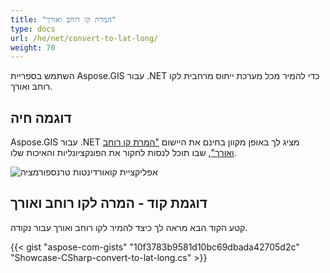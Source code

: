 ```yaml
---
title: "המרת קו רוחב ואורך"
type: docs
url: /he/net/convert-to-lat-long/
weight: 70
---
```


השתמש בספריית Aspose.GIS עבור .NET כדי להמיר מכל מערכת ייחוס מרחבית לקו רוחב ואורך.

## **דוגמה חיה**

Aspose.GIS עבור .NET מציג לך באופן מקוון בחינם את היישום ["המרת קו רוחב ואורך"](https://products.aspose.app/gis/transformation/convert-to-lat-long), שבו תוכל לנסות לחקור את הפונקציונליות והאיכות שלו.

![אפליקציית קואורדינטות טרנספורמציה](transform-coordinates.png)

## **דוגמת קוד - המרה לקו רוחב ואורך**

קטע הקוד הבא מראה לך כיצד להמיר לקו רוחב ואורך עבור נקודה.

{{< gist "aspose-com-gists" "10f3783b9581d10bc69dbada42705d2c" "Showcase-CSharp-convert-to-lat-long.cs" >}}
